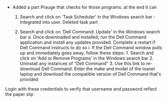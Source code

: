 - Added a part Prauge  that checks for those programs. at the end it can 
    1. Search and click on 'Task Scheduler' in the Windows search bar - Integrated into user. Deleted task part
    
    2. Search and click on 'Dell Command: Update' in the Windows search bar
        a. Once downloaded and installed, run the Dell Command application and install any updates provided. Complete a restart if Dell Command instructs to do so
            i. If the Dell Command window pulls up and immediately goes away, follow these steps: 
                1. Search and click on 'Add or Remove Programs' in the Windows search bar
                2. Uninstall any instances of "Dell Command" 
                3. Use this link to re-download Dell Command. Enter the make and model of the loaner laptop and download the compatible version of Dell Command that's provided


Login with these credentials to verify that username and password reflect the paper slip